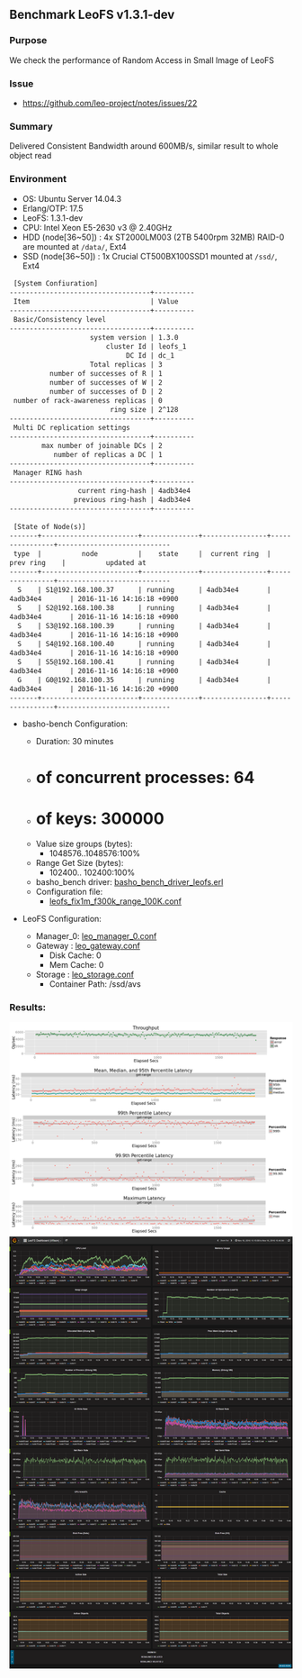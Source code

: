 ## Benchmark LeoFS v1.3.1-dev

### Purpose
We check the performance of Random Access in Small Image of LeoFS

### Issue
* https://github.com/leo-project/notes/issues/22

### Summary
Delivered Consistent Bandwidth around 600MB/s, similar result to whole object read

### Environment

* OS: Ubuntu Server 14.04.3
* Erlang/OTP: 17.5
* LeoFS: 1.3.1-dev
* CPU: Intel Xeon E5-2630 v3 @ 2.40GHz
* HDD (node[36~50]) : 4x ST2000LM003 (2TB 5400rpm 32MB) RAID-0 are mounted at `/data/`, Ext4
* SSD (node[36~50]) : 1x Crucial CT500BX100SSD1 mounted at `/ssd/`, Ext4

```
 [System Confiuration]
-----------------------------------+----------
 Item                              | Value
-----------------------------------+----------
 Basic/Consistency level
-----------------------------------+----------
                    system version | 1.3.0
                        cluster Id | leofs_1
                             DC Id | dc_1
                    Total replicas | 3
          number of successes of R | 1
          number of successes of W | 2
          number of successes of D | 2
 number of rack-awareness replicas | 0
                         ring size | 2^128
-----------------------------------+----------
 Multi DC replication settings
-----------------------------------+----------
        max number of joinable DCs | 2
           number of replicas a DC | 1
-----------------------------------+----------
 Manager RING hash
-----------------------------------+----------
                 current ring-hash | 4adb34e4
                previous ring-hash | 4adb34e4
-----------------------------------+----------

 [State of Node(s)]
-------+------------------------+--------------+----------------+----------------+----------------------------
 type  |          node          |    state     |  current ring  |   prev ring    |          updated at
-------+------------------------+--------------+----------------+----------------+----------------------------
  S    | S1@192.168.100.37      | running      | 4adb34e4       | 4adb34e4       | 2016-11-16 14:16:18 +0900
  S    | S2@192.168.100.38      | running      | 4adb34e4       | 4adb34e4       | 2016-11-16 14:16:18 +0900
  S    | S3@192.168.100.39      | running      | 4adb34e4       | 4adb34e4       | 2016-11-16 14:16:18 +0900
  S    | S4@192.168.100.40      | running      | 4adb34e4       | 4adb34e4       | 2016-11-16 14:16:18 +0900
  S    | S5@192.168.100.41      | running      | 4adb34e4       | 4adb34e4       | 2016-11-16 14:16:18 +0900
  G    | G0@192.168.100.35      | running      | 4adb34e4       | 4adb34e4       | 2016-11-16 14:16:20 +0900
-------+------------------------+--------------+----------------+----------------+----------------------------

```

* basho-bench Configuration:
    * Duration: 30 minutes
    * # of concurrent processes: 64
    * # of keys: 300000
    * Value size groups (bytes):
        * 1048576..1048576:100%
    * Range Get Size (bytes):
        *  102400.. 102400:100%
    * basho_bench driver: [basho_bench_driver_leofs.erl](https://github.com/leo-project/basho_bench/blob/master/src/basho_bench_driver_leofs.erl)
    * Configuration file: 
        * [leofs_fix1m_f300k_range_100K.conf](leofs_fix1m_f300k_range_100K.conf)

* LeoFS Configuration:
    * Manager_0: [leo_manager_0.conf](conf/G0/leo_manager.conf)
    * Gateway  : [leo_gateway.conf](conf/G0/leo_gateway.conf)
        * Disk Cache: 0
        * Mem Cache:  0
    * Storage  : [leo_storage.conf](conf/S0/leo_storage.conf)
        * Container Path: /ssd/avs

### Results:
![ops-latency](summary.png)
![monitoring-results](grafana.png)
